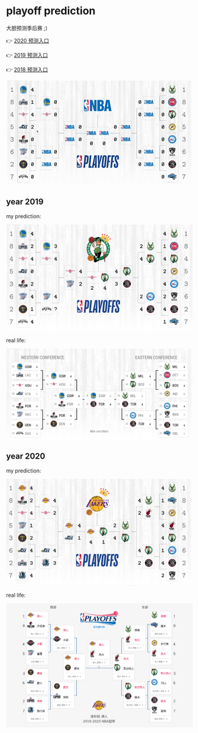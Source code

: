 # playoff prediction

大胆预测季后赛 ;)

:point_right: [2020 预测入口][2020]

:point_right: [2019 预测入口][2019]

:point_right: [2018 预测入口][2018]

![](./demo.gif)

## year 2019

my prediction:

![](./prediction-2019.png)

real life: 

![](./playoff-2019.jpg)

## year 2020

my prediction:

![](./prediction-2020.png)

real life:

![](./playoff-2020.png)


[bracket]: https://china.nba.com/playoffs/

[2018]: https://dreamanddead.github.io/playoff-prediction/?map=000000000000000000000000000000&year=2018
[2019]: https://dreamanddead.github.io/playoff-prediction/?map=000000000000000000000000000000&year=2019
[2020]: https://dreamanddead.github.io/playoff-prediction/?map=000000000000000000000000000000&year=2020

